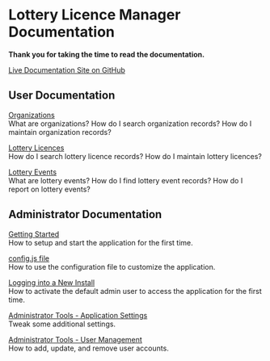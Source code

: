 # Lottery Licence Manager Documentation

**Thank you for taking the time to read the documentation.**

[Live Documentation Site on GitHub](https://cityssm.github.io/lottery-licence-manager/)


## User Documentation

[Organizations](organizations.md)<br />
What are organizations?
How do I search organization records?
How do I maintain organization records?

[Lottery Licences](licences.md)<br />
How do I search lottery licence records?
How do I maintain lottery licences?

[Lottery Events](events.md)<br />
What are lottery events?
How do I find lottery event records?
How do I report on lottery events?


## Administrator Documentation

[Getting Started](admin-gettingStarted.md)<br />
How to setup and start the application for the first time.

[config.js file](admin-configJS.md)<br />
How to use the configuration file to customize the application.

[Logging into a New Install](admin-login.md)<br />
How to activate the default admin user to access the application for the first time.

[Administrator Tools - Application Settings](admin-applicationSettings.md)<br />
Tweak some additional settings.

[Administrator Tools - User Management](admin-userManagement.md)<br />
How to add, update, and remove user accounts.
